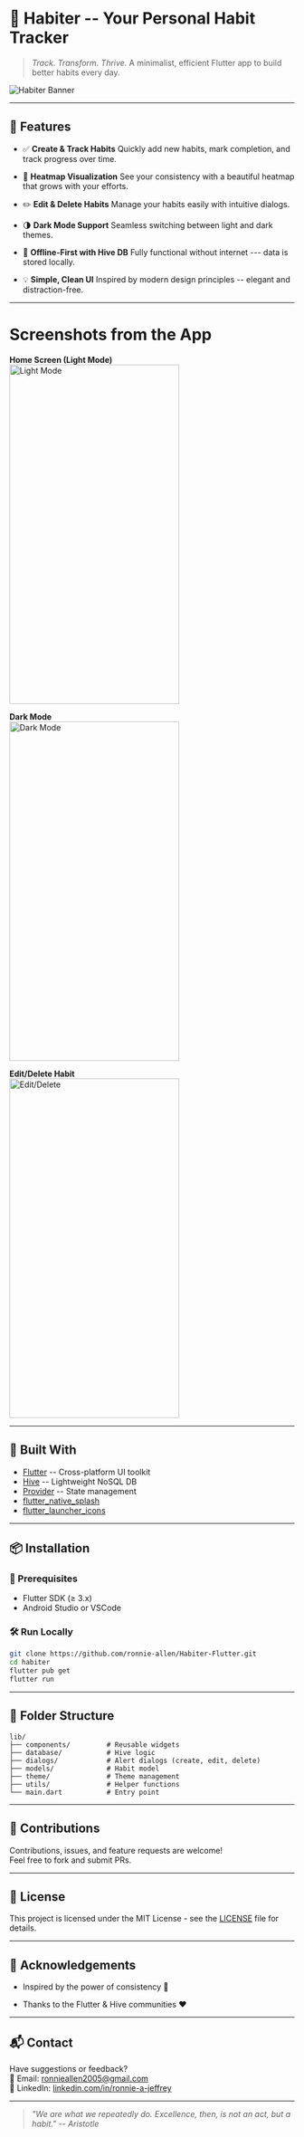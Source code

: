 # 🌟 Habiter -- Your Personal Habit Tracker

> *Track. Transform. Thrive.*
> A minimalist, efficient Flutter app to build better habits every day.

![Habiter Banner](./assets/H%20A%20B%20I%20T%20E%20R.png) <!-- Optional: Replace with your banner image -->

---

## 🚀 Features

- ✅ **Create & Track Habits**
  Quickly add new habits, mark completion, and track progress over time.

- 📆 **Heatmap Visualization**
  See your consistency with a beautiful heatmap that grows with your efforts.

- ✏️ **Edit & Delete Habits**
  Manage your habits easily with intuitive dialogs.

- 🌗 **Dark Mode Support**
  Seamless switching between light and dark themes.

- 💾 **Offline-First with Hive DB**
  Fully functional without internet --- data is stored locally.

- 💡 **Simple, Clean UI**
  Inspired by modern design principles -- elegant and distraction-free.

---

# Screenshots from the App

**Home Screen (Light Mode)**  
<img src="assets/light_mode.png" alt="Light Mode" width="300" height="600"/>

**Dark Mode**  
<img src="assets/dark_mode.png" alt="Dark Mode" width="300" height="600"/>

**Edit/Delete Habit**  
<img src="assets/edit_delete.png" alt="Edit/Delete" width="300" height="600"/>

---

## 🧠 Built With

- [Flutter](https://flutter.dev) -- Cross-platform UI toolkit
- [Hive](https://docs.hivedb.dev) -- Lightweight NoSQL DB
- [Provider](https://pub.dev/packages/provider) -- State management
- [flutter_native_splash](https://pub.dev/packages/flutter_native_splash)
- [flutter_launcher_icons](https://pub.dev/packages/flutter_launcher_icons)

---

## 📦 Installation

### 🔧 Prerequisites
- Flutter SDK (≥ 3.x)
- Android Studio or VSCode

### 🛠️ Run Locally

```bash
git clone https://github.com/ronnie-allen/Habiter-Flutter.git
cd habiter
flutter pub get
flutter run

```

* * * * *

📁 Folder Structure
-------------------

```
lib/
├── components/         # Reusable widgets
├── database/           # Hive logic
├── dialogs/            # Alert dialogs (create, edit, delete)
├── models/             # Habit model
├── theme/              # Theme management
├── utils/              # Helper functions
└── main.dart           # Entry point

```

* * * * *

🧩 Contributions
----------------

Contributions, issues, and feature requests are welcome!\
Feel free to fork and submit PRs.

* * * * *

📜 License
----------

This project is licensed under the MIT License - see the [LICENSE](LICENSE) file for details.


* * * * *

🙌 Acknowledgements
-------------------

-   Inspired by the power of consistency 🧠

-   Thanks to the Flutter & Hive communities ❤️

* * * * *

📬 Contact
----------

Have suggestions or feedback?\
📧 Email: ronnieallen2005@gmail.com\
📱 LinkedIn: [linkedin.com/in/ronnie-a-jeffrey](https://linkedin.com/in/ronnie-a-jeffrey-0901b22bb)

* * * * *

> *"We are what we repeatedly do. Excellence, then, is not an act, but a habit." -- Aristotle*

